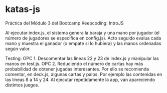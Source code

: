 # katas-js
Práctica del Módulo 3 del Bootcamp Keepcoding: IntroJS

Al ejecutar index.js, el sistema genera la baraja y una mano por jugador (el número de jugadores se especifica en config.js). Acto seguido evalua cada mano y muestra el ganador (o empate si lo hubiera) y las manos ordenadas según valor.

Testing:
OPC 1. Descomentar las líneas 22 y 23 de index.js y manipular las manos en test.js.
OPC 2. Reduciendo el número de cartas hay más probabilidad de obtener jugadas interesantes. Por ello se recomienda comentar, en deck.js, algunas cartas y palos. Por ejemplo las contenidas en las líneas 8 a 14 y 24. Al ejecutar repetidamente la app, van apareciendo distintos juegos.
